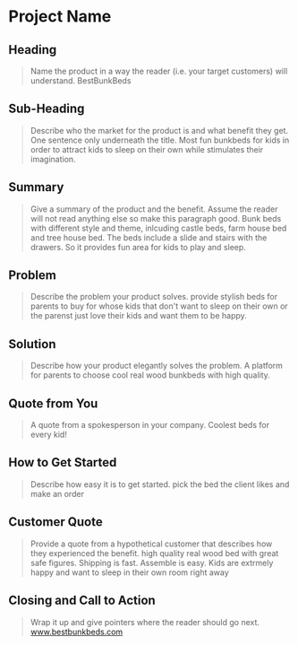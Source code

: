 # Project Name #

<!--
> This material was originally posted [here](http://www.quora.com/What-is-Amazons-approach-to-product-development-and-product-management). It is reproduced here for posterities sake.

There is an approach called "working backwards" that is widely used at Amazon. They work backwards from the customer, rather than starting with an idea for a product and trying to bolt customers onto it. While working backwards can be applied to any specific product decision, using this approach is especially important when developing new products or features.

For new initiatives a product manager typically starts by writing an internal press release announcing the finished product. The target audience for the press release is the new/updated product's customers, which can be retail customers or internal users of a tool or technology. Internal press releases are centered around the customer problem, how current solutions (internal or external) fail, and how the new product will blow away existing solutions.

If the benefits listed don't sound very interesting or exciting to customers, then perhaps they're not (and shouldn't be built). Instead, the product manager should keep iterating on the press release until they've come up with benefits that actually sound like benefits. Iterating on a press release is a lot less expensive than iterating on the product itself (and quicker!).

If the press release is more than a page and a half, it is probably too long. Keep it simple. 3-4 sentences for most paragraphs. Cut out the fat. Don't make it into a spec. You can accompany the press release with a FAQ that answers all of the other business or execution questions so the press release can stay focused on what the customer gets. My rule of thumb is that if the press release is hard to write, then the product is probably going to suck. Keep working at it until the outline for each paragraph flows.

Oh, and I also like to write press-releases in what I call "Oprah-speak" for mainstream consumer products. Imagine you're sitting on Oprah's couch and have just explained the product to her, and then you listen as she explains it to her audience. That's "Oprah-speak", not "Geek-speak".

Once the project moves into development, the press release can be used as a touchstone; a guiding light. The product team can ask themselves, "Are we building what is in the press release?" If they find they're spending time building things that aren't in the press release (overbuilding), they need to ask themselves why. This keeps product development focused on achieving the customer benefits and not building extraneous stuff that takes longer to build, takes resources to maintain, and doesn't provide real customer benefit (at least not enough to warrant inclusion in the press release).
 -->

## Heading ##
  > Name the product in a way the reader (i.e. your target customers) will understand.
BestBunkBeds
## Sub-Heading ##
  > Describe who the market for the product is and what benefit they get. One sentence only underneath the title.
  Most fun bunkbeds for kids in order to attract kids to sleep on their own while stimulates their imagination.

## Summary ##
  > Give a summary of the product and the benefit. Assume the reader will not read anything else so make this paragraph good.
  Bunk beds with different style and theme, inlcuding castle beds, farm house bed and tree house bed. The beds include a slide and stairs with the drawers. So it provides fun area for kids to play and sleep.

## Problem ##
  > Describe the problem your product solves.
provide stylish beds for parents to buy for whose kids that don't want to sleep on their own or the parenst just love their kids and want them to be happy.
## Solution ##
  > Describe how your product elegantly solves the problem.
 A platform for parents to choose cool real wood bunkbeds with high quality.


## Quote from You ##
  > A quote from a spokesperson in your company.
Coolest beds for every kid!
## How to Get Started ##
  > Describe how easy it is to get started.
pick  the bed the client likes and make an order
## Customer Quote ##
  > Provide a quote from a hypothetical customer that describes how they experienced the benefit.
high quality real wood bed with great safe figures. Shipping is fast. Assemble is easy. Kids are extrmely happy and want to sleep in their own room right away
## Closing and Call to Action ##
  > Wrap it up and give pointers where the reader should go next.
  www.bestbunkbeds.com
